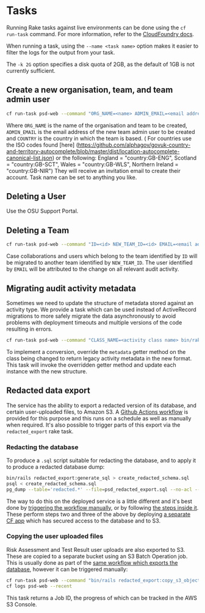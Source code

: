 # Tasks

Running Rake tasks against live environments can be done using the `cf run-task` command. For more information, refer to the [CloudFoundry docs](https://docs.cloudfoundry.org/devguide/using-tasks.html).

When running a task, using the `--name <task name>` option makes it easier to filter the logs for the output from your task.

The `-k 2G` option specifies a disk quota of 2GB, as the default of 1GB is not currently sufficient.

## Create a new organisation, team, and team admin user

```bash
cf run-task psd-web --command "ORG_NAME=<name> ADMIN_EMAIL=<email address> bin/rake organisation:create" --name <task name> -k 2G
```

Where `ORG_NAME` is the name of the organisation and team to be created, `ADMIN_EMAIL` is the email address of the new team admin user to be created and `COUNTRY` is the country in which the team is based. ( For countries use the ISO codes found [here] (https://github.com/alphagov/govuk-country-and-territory-autocomplete/blob/master/dist/location-autocomplete-canonical-list.json) or the following: England = "country:GB-ENG", Scotland = "country:GB-SCT", Wales = "country:GB-WLS", Northern Ireland = "country:GB-NIR") They will receive an invitation email to create their account. Task name can be set to anything you like.

## Deleting a User

Use the OSU Support Portal.

## Deleting a Team

```bash
cf run-task psd-web --command "ID=<id> NEW_TEAM_ID=<id> EMAIL=<email address> bin/rake team:delete" --name <task name> -k 2G
```

Case collaborations and users which belong to the team identified by `ID` will be migrated to another team identified by `NEW_TEAM_ID`. The user identified by `EMAIL` will be attributed to the change on all relevant audit activity.

## Migrating audit activity metadata

Sometimes we need to update the structure of metadata stored against an activity type. We provide a task which can be used instead of ActiveRecord migrations to more safely migrate the data asynchronously to avoid problems with deployment timeouts and multiple versions of the code resulting in errors.

```bash
cf run-task psd-web --command "CLASS_NAME=<activity class name> bin/rake activities:update_metadata" --name <task name> -k 2G
```

To implement a conversion, override the `metadata` getter method on the class being changed to return legacy activity metadata in the new format. This task will invoke the overridden getter method and update each instance with the new structure.

## Redacted data export

The service has the ability to export a redacted version of its database, and certain user-uploaded files, to Amazon S3. A [Github Actions workflow](/.github/workflows/publish-staging-redacted-export.yml) is provided for this purpose and this runs on a schedule as well as manually when required. It's also possible to trigger parts of this export via the `redacted_export` rake task.

### Redacting the database

To produce a `.sql` script suitable for redacting the database, and to apply it to produce a redacted database dump:

```bash
bin/rails redacted_export:generate_sql > create_redacted_schema.sql
psql < create_redacted_schema.sql
pg_dump --table='redacted.*' --file=psd_redacted_export.sql --no-acl --no-owner --quote-all-identifiers --format=p --inserts --encoding=UTF8
```

The way to do this on the deployed service is a little different and it's best done by [triggering the workflow manually](https://github.com/OfficeForProductSafetyAndStandards/product-safety-database/actions/workflows/publish-staging-redacted-export.yml), or by following [the steps inside it](/.github/workflows/publish-staging-redacted-export.yml). These perform steps two and three of the above by deploying [a separate CF app](/redex) which has secured access to the database and to S3.

### Copying the user uploaded files

Risk Assessment and Test Result user uploads are also exported to S3. These are copied to a separate bucket using an S3 Batch Operation job. This is usually done as part of the [same workflow which exports the database](/.github/workflows/publish-staging-redacted-export.yml), however it can be triggered manually:

```bash
cf run-task psd-web --command "bin/rails redacted_export:copy_s3_objects" --name <task name> -k 2G --wait
cf logs psd-web --recent
```

This task returns a Job ID, the progress of which can be tracked in the AWS S3 Console.
